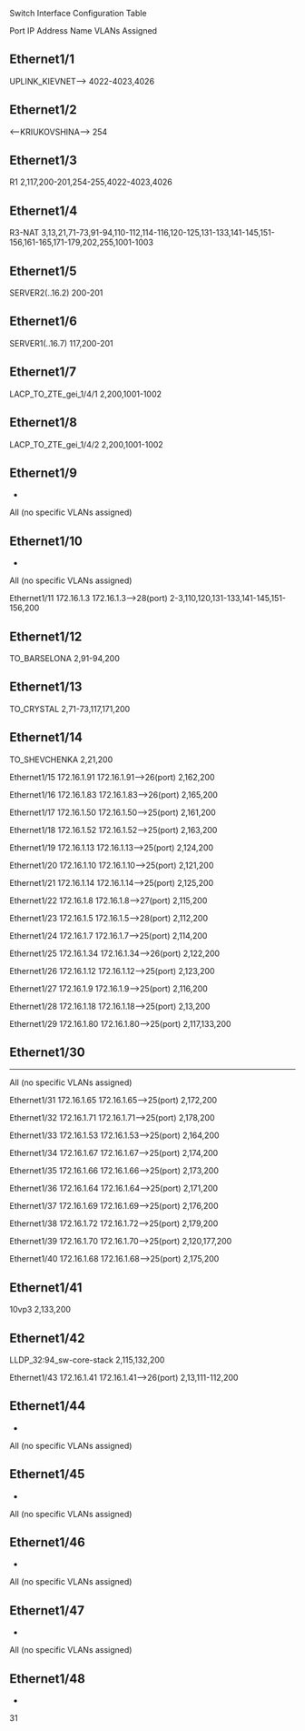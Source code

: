 Switch Interface Configuration Table



Port
IP Address
Name
VLANs Assigned



Ethernet1/1
-
UPLINK_KIEVNET-->
4022-4023,4026


Ethernet1/2
-
<--KRIUKOVSHINA-->
254


Ethernet1/3
-
R1
2,117,200-201,254-255,4022-4023,4026


Ethernet1/4
-
R3-NAT
3,13,21,71-73,91-94,110-112,114-116,120-125,131-133,141-145,151-156,161-165,171-179,202,255,1001-1003


Ethernet1/5
-
SERVER2(..16.2)
200-201


Ethernet1/6
-
SERVER1(..16.7)
117,200-201


Ethernet1/7
-
LACP_TO_ZTE_gei_1/4/1
2,200,1001-1002


Ethernet1/8
-
LACP_TO_ZTE_gei_1/4/2
2,200,1001-1002


Ethernet1/9
-
-
All (no specific VLANs assigned)


Ethernet1/10
-
-
All (no specific VLANs assigned)


Ethernet1/11
172.16.1.3
172.16.1.3-->28(port)
2-3,110,120,131-133,141-145,151-156,200


Ethernet1/12
-
TO_BARSELONA
2,91-94,200


Ethernet1/13
-
TO_CRYSTAL
2,71-73,117,171,200


Ethernet1/14
-
TO_SHEVCHENKA
2,21,200


Ethernet1/15
172.16.1.91
172.16.1.91-->26(port)
2,162,200


Ethernet1/16
172.16.1.83
172.16.1.83-->26(port)
2,165,200


Ethernet1/17
172.16.1.50
172.16.1.50-->25(port)
2,161,200


Ethernet1/18
172.16.1.52
172.16.1.52-->25(port)
2,163,200


Ethernet1/19
172.16.1.13
172.16.1.13-->25(port)
2,124,200


Ethernet1/20
172.16.1.10
172.16.1.10-->25(port)
2,121,200


Ethernet1/21
172.16.1.14
172.16.1.14-->25(port)
2,125,200


Ethernet1/22
172.16.1.8
172.16.1.8-->27(port)
2,115,200


Ethernet1/23
172.16.1.5
172.16.1.5-->28(port)
2,112,200


Ethernet1/24
172.16.1.7
172.16.1.7-->25(port)
2,114,200


Ethernet1/25
172.16.1.34
172.16.1.34-->26(port)
2,122,200


Ethernet1/26
172.16.1.12
172.16.1.12-->25(port)
2,123,200


Ethernet1/27
172.16.1.9
172.16.1.9-->25(port)
2,116,200


Ethernet1/28
172.16.1.18
172.16.1.18-->25(port)
2,13,200


Ethernet1/29
172.16.1.80
172.16.1.80-->25(port)
2,117,133,200


Ethernet1/30
-
--------------
All (no specific VLANs assigned)


Ethernet1/31
172.16.1.65
172.16.1.65-->25(port)
2,172,200


Ethernet1/32
172.16.1.71
172.16.1.71-->25(port)
2,178,200


Ethernet1/33
172.16.1.53
172.16.1.53-->25(port)
2,164,200


Ethernet1/34
172.16.1.67
172.16.1.67-->25(port)
2,174,200


Ethernet1/35
172.16.1.66
172.16.1.66-->25(port)
2,173,200


Ethernet1/36
172.16.1.64
172.16.1.64-->25(port)
2,171,200


Ethernet1/37
172.16.1.69
172.16.1.69-->25(port)
2,176,200


Ethernet1/38
172.16.1.72
172.16.1.72-->25(port)
2,179,200


Ethernet1/39
172.16.1.70
172.16.1.70-->25(port)
2,120,177,200


Ethernet1/40
172.16.1.68
172.16.1.68-->25(port)
2,175,200


Ethernet1/41
-
10vp3
2,133,200


Ethernet1/42
-
LLDP_32:94_sw-core-stack
2,115,132,200


Ethernet1/43
172.16.1.41
172.16.1.41-->26(port)
2,13,111-112,200


Ethernet1/44
-
-
All (no specific VLANs assigned)


Ethernet1/45
-
-
All (no specific VLANs assigned)


Ethernet1/46
-
-
All (no specific VLANs assigned)


Ethernet1/47
-
-
All (no specific VLANs assigned)


Ethernet1/48
-
-
31

